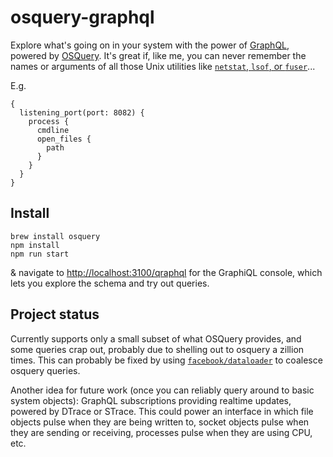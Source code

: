# osquery-graphql

Explore what's going on in your system with the power of [GraphQL](http://graphql.org/), powered by [OSQuery](http://osquery.io/). It's great if, like me, you can never remember the names or arguments of all those Unix utilities like [`netstat`, `lsof`, or `fuser`](http://www.cyberciti.biz/faq/what-process-has-open-linux-port/)...

E.g.

```
{
  listening_port(port: 8082) {
    process {
      cmdline
      open_files {
        path
      }
    }
  }
}
```

## Install

```
brew install osquery
npm install
npm run start
```

& navigate to [http://localhost:3100/qraphql](http://localhost:3100/) for the GraphiQL console, which lets you explore the schema and try out queries.

## Project status

Currently supports only a small subset of what OSQuery provides, and some queries crap out, probably due to shelling out to osquery a zillion times. This can probably be fixed by using [`facebook/dataloader`](https://github.com/facebook/dataloader) to coalesce osquery queries.

Another idea for future work (once you can reliably query around to basic system objects): GraphQL subscriptions providing realtime updates, powered by DTrace or STrace. This could power an interface in which file objects pulse when they are being written to, socket objects pulse when they are sending or receiving, processes pulse when they are using CPU, etc.

